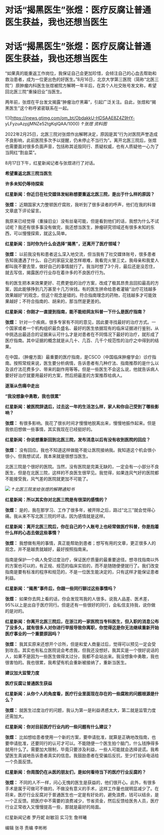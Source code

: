 # 对话“揭黑医生”张煜：医疗反腐让普通医生获益，我也还想当医生

# 对话“揭黑医生”张煜：医疗反腐让普通医生获益，我也还想当医生

“如果真的能重返工作岗位，我保证自己会更加珍惜，会倾注自己的心血去帮助和救治患者，成为一位更出色的好医生。”8月16日，北京大学第三医院（简称“北医三院”）原肿瘤内科医生张煜被院方解聘一年半后，在其个人社交账号发文称，希望回北医三院“重操旧业”当医生。

两年前，张煜在平台发文揭露“肿瘤治疗黑幕”，引起广泛关注。自此，张煜和“揭黑医生”这个称呼紧密联系在一起。

![](https://inews.gtimg.com/om_bt/ObdakkU-HDSAAE8Z4Z9HY-
yLFyzuAzpjjMNZe52tgKqIQAA/1000) _↑张煜 资料图_

2022年2月25日，北医三院对张煜作出解聘决定，原因是其“行为对医院声誉造成不良影响，此前医院多次予以提醒，仍未停止不当行为”。离开北医三院后，张煜也需要面对很多负面声音，包括称其诋毁同行、质疑权威，也有人质疑他一心为了当网红“割韭菜”。

8月17日下午，红星新闻记者与张煜进行了对话。

**希望重返北医三院当医生**

**许多未知仍等待探索**

**红星新闻：你近日在社交媒体发帖称想要重返北医三院，是出于什么样的原因？**

**张煜：** 近期国家大力整顿医疗腐败，我听到了很多读者的呼声，他们在我的科普文章底下评论留言。

我原来已经觉得（重操旧业）没有丝毫可能，但是看到他们的话，我想为什么不试试呢？我还有很多事没有做完，我还想当医生，肿瘤研究领域还有很多未知的东西，可以慢慢探索，就这么简单。

**红星新闻：当时你为什么会选择“揭黑”，还离开了医疗领域？**

**张煜：**
以前我没有和患者这么深入地交流，但当我有了社交媒体账号，很多患者告知我遭遇了什么、自己的家庭又是怎样艰难，我看完火冒三丈。我母亲和我爱人都叫我不要去管，做好自己的事情就行了。我当时想了3个月，最后还是没忍住，就去写信，揭露医疗行业存在着许多的不良医疗行为。

有的医生把本来效果更好、花费更低的治疗方案，改成了极其昂贵且回扣最高的方案，因此能够挣到几万甚至十几万块钱。有的医生拼命给患者灌输“治疗花钱越多效果越好”的观念，但这个观念是错的。符合指南理念的药物，花钱越多才可能效果越好；不符合指南的、胡来的，那当然是更差的。

**红星新闻：你刚才一直提到指南，能不能给网友科普一下什么是医疗指南？**

**张煜：**
针对一个疾病，很多专家有不同的意见，因此要寻找最好的治疗方式。一个国家或者一个机构组织最负盛名、最好的医生依据现有的临床证据进行鉴别，从中挑选出最适合的证据来认可什么才是对患者在不同情况下最好的治疗，就形成了医疗指南。其中证据的概念就是从几十、几百、几千个规范性的治疗之中得到的结果。

在中国，（肿瘤方面）最重要的医疗指南，是CSCO（中国临床肿瘤学会）诊疗指南。按照常规来说，医生要分析病情，告诉患者有几种疗法、指南推荐的是什么以及该疗法花费多少、带来的副作用等等。但是一些医生不会这么说，他就告诉病人要好好治疗就要用最好的方案，然后把最差的方案推荐给病人。

**逐渐从伤痛中走出**

**“我没想象中勇敢，我也很累”**

**红星新闻：被医院辞退后，过去这一年的生活怎么样，家人和你自己受到了哪些影响？**

**张煜：** 有很多影响。我花了很长时间才慢慢地脱离出来，慢慢地振作起来。但是我依旧想做一些事情，其实我现在已经挺好的。

**红星新闻：你说想重新回到北医三院，发布消息以后有没有收到医院的回应？**

**张煜：** 没有回应。我也不知道这样做能不能让医院接纳我。我知道这个机会很小很小，但我想试试，我本来就是很想当医生。

北医三院是个很好的医院。当然，没有医院是完美无缺的，一定会有一小部分不良医生，但是在北医三院，这样的不良医生很罕见。我觉得，如果连风气好的医院都不能接受我，风气差的医院就更加不可能了。

![](https://inews.gtimg.com/om_bt/Oybp3sJF8JSD-1LYg0TBpvXoefD0Gqp4SJq2-azX2uUL4AA/1000)
_↑北医三院发给张煜的解聘通知书_

**红星新闻：所以其实你对北医三院是有很深的感情的？**

**张煜：** 是的，我在那学习、工作了很多年，被开除之后，路过“北三”就会觉得心痛。我从来不写北医三院的坏话，因为感情就是这样。

**红星新闻：离开北医三院后，你在自己的个人账号上也经常做医疗科普，你是抱着什么样的心态去做这些事情？**

**张煜：** 我想做有用的事情，真正能帮助到患者；想写有用的文章，更正很多人的观念，并不是越贵就越好，最好按照指南来。

指南是保护一个病人免受过度治疗，保证医疗质量的最重要途径。想寻找指南以外的方案也可以的，有正规、规范的临床实验的，而不是随随便便就行了。我们改变指南是要有标准的程序和规范的，不是一位医生能决定的，只有这样才能保证患者利益。

**红星新闻：“揭黑”事件后，你跟一些同行聊过这些事情吗？**

**张煜：**
如果你去网上看的话，你会发现骂我的人很多。说我人品差、医术差，95%以上是出自于医疗同行。但是还有一些很好的同行，会私信支持我，说你做的是对的。

**红星新闻：你离开北医三院后，在浙江的一家医院当专科医生，但入职的消息公布了没多久，就有很多人对你进行举报导致你离职，你觉得这是你无法继续重新开始医疗事业的一个重要原因吗？**

**张煜：**
我其实原来还想开个诊所，但是和爱人商量过后，觉得可以预见一定会受到攻击。其实也有私立医院说会考虑我，但我还没想好。我其实是一个很好说话的人，如果不是因为一些医生做得太过分，我都不会站出来。我没想象中勇敢，我也很害怕的。我也很累，我希望有机会重新被接纳了，重新当医生。

**建议加大监管力度**

**医疗反腐让普通医生获益**

**红星新闻：从你个人的角度看，医疗行业里面现在存在的一些腐败的问题根源是什么？**

**张煜：** 就医生过度治疗的问题，我认为第一是利益诱惑太大，第二就是监管力度还需加大。

**红星新闻：你对目前医疗行业内的一些问题有什么建议？**

**张煜：**
比如想给患者使用一个新的方案，要申请批准，就算是正确地改指南，也要申请批准，还要同行的认可才可以。不能随便一个医生拍个脑门，什么钱挣得多就用什么了。需要加大限制，毕竟只要涉及利益，一些人可能就会选择说谎。我希望医生真诚地告诉患者真实的信息。我鼓励患者在受骗后反抗，至少打投诉电话给一个负面反馈。

**红星新闻：你周围仍在从医的朋友们，是如何看待当下的医疗行业反腐的？**

**张煜：**
不同的人不一样，问心无愧的医生是获益的，他们很开心。此外，有很多手术是属于可做可不做的，不做没有意义的手术，这样工作量也就明显减少了。在将来，医疗行业反腐对于普通医生也一定是有好处的，避免浪费，钱可以结余，是一个正反馈。把医疗中不需要的浪费减少，节省资金，然后反馈给医务人员，医疗行业正常收入又慢慢提高一些，那就是最好的局面。

红星新闻记者 罗丹妮 赵敏羽 实习生 詹祥曦

编辑 张寻 责编 李彬彬

